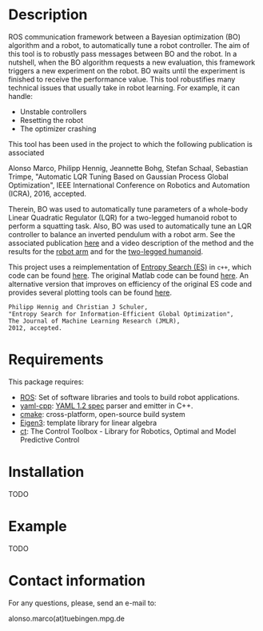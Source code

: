 Description
=========
ROS communication framework between a Bayesian optimization (BO) algorithm and a robot, to automatically tune a robot controller. The aim of this tool is to robustly pass messages between BO and the robot. In a nutshell, when the BO algorithm requests a new evaluation, this framework triggers a new experiment on the robot. BO waits until the experiment is finished to receive the performance value. This tool robustifies many technical issues that usually take in robot learning. For example, it can handle:
* Unstable controllers
* Resetting the robot
* The optimizer crashing

This tool has been used in the project to which the following publication is associated

  Alonso Marco, Philipp Hennig, Jeannette Bohg, Stefan Schaal, Sebastian Trimpe,
  "Automatic LQR Tuning Based on Gaussian Process Global Optimization", 
  IEEE International Conference on Robotics and Automation (ICRA),
  2016, accepted.

Therein, BO was used to automatically tune parameters of a whole-body Linear Quadratic Regulator (LQR) for a two-legged humanoid robot to perform a squatting task. Also, BO was used to automatically tune an LQR controller to balance an inverted pendulum with a robot arm. See the associated publication [here](https://arxiv.org/abs/1605.01950) and a video description of the method and the results for the [robot arm](https://youtu.be/TrGc4qp3pDM) and for the [two-legged humanoid](https://youtu.be/udJAK60IWEc).

This project uses a reimplementation of [Entropy Search (ES)](http://www.jmlr.org/papers/volume13/hennig12a/hennig12a.pdf) in `c++`, which code can be found [here](https://github.com/alonrot/EntropySearchCpp). The original Matlab code can be found [here](https://github.com/ProbabilisticNumerics/entropy-search). An alternative version that improves on efficiency of the original ES code and provides several plotting tools can be found [here](https://github.com/alonrot/userES).

	Philipp Hennig and Christian J Schuler,
	"Entropy Search for Information-Efficient Global Optimization", 
	The Journal of Machine Learning Research (JMLR),
	2012, accepted.


Requirements
============
This package requires:
* [ROS](https://www.ros.org/): Set of software libraries and tools to build robot applications.
* [yaml-cpp](https://codedocs.xyz/jbeder/yaml-cpp.svg): [YAML 1.2 spec](http://www.yaml.org/spec/1.2/spec.html) parser and emitter in C++.
* [cmake](http://www.cmake.org/): cross-platform, open-source build system
* [Eigen3](http://eigen.tuxfamily.org/): template library for linear algebra
* [ct](https://arxiv.org/abs/1801.04290): The Control Toolbox - Library for Robotics, Optimal and Model Predictive Control

Installation
============
TODO

Example
=======
TODO

Contact information
===================
For any questions, please, send an e-mail to: 

   alonso.marco(at)tuebingen.mpg.de

